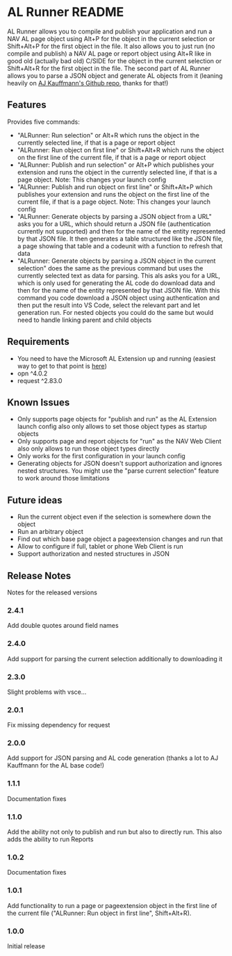 # AL Runner README

AL Runner allows you to compile and publish your application and run a NAV AL page object using Alt+P for the object in the current selection or Shift+Alt+P for the first object in the file. It also allows you to just run (no compile and publish) a NAV AL page or report object using Alt+R like in good old (actually bad old) C/SIDE for the object in the current selection or Shift+Alt+R for the first object in the file.
The second part of AL Runner allows you to parse a JSON object and generate AL objects from it (leaning heavily on [AJ Kauffmann's Github repo](https://github.com/ajkauffmann/ALCodeSamples), thanks for that!)


## Features

Provides five commands:
- "ALRunner: Run selection" or Alt+R which runs the object in the currently selected line, if that is a page or report object
- "ALRunner: Run object on first line" or Shift+Alt+R which runs the object on the first line of the current file, if that is a page or report object
- "ALRunner: Publish and run selection" or Alt+P which publishes your extension and runs the object in the currently selected line, if that is a page object. Note: This changes your launch config
- "ALRunner: Publish and run object on first line" or Shift+Alt+P which publishes your extension and runs the object on the first line of the current file, if that is a page object. Note: This changes your launch config
- "ALRunner: Generate objects by parsing a JSON object from a URL" asks you for a URL, which should return a JSON file (authentication currently not supported) and then for the name of the entity represented by that JSON file. It then generates a table structured like the JSON file, a page showing that table and a codeunit with a function to refresh that data
- "ALRunner: Generate objects by parsing a JSON object in the current selection" does the same as the previous command but uses the currently selected text as data for parsing. This als asks you for a URL, which is only used for generating the AL code do download data and then for the name of the entity represented by that JSON file. With this command you code download a JSON object using authentication and then put the result into VS Code, select the relevant part and let generation run. For nested objects you could do the same but would need to handle linking parent and child objects


## Requirements

- You need to have the Microsoft AL Extension up and running (easiest way to get to that point is [here](https://msdn.microsoft.com/en-us/dynamics-nav/newdev-get-started))
- opn ^4.0.2
- request ^2.83.0


## Known Issues

- Only supports page objects for "publish and run" as the AL Extension launch config also only allows to set those object types as startup objects
- Only supports page and report objects for "run" as the NAV Web Client also only allows to run those object types directly
- Only works for the first configuration in your launch config
- Generating objects for JSON doesn't support authorization and ignores nested structures. You might use the "parse current selection" feature to work around those limitations


## Future ideas

- Run the current object even if the selection is somewhere down the object
- Run an arbitrary object
- Find out which base page object a pageextension changes and run that
- Allow to configure if full, tablet or phone Web Client is run
- Support authorization and nested structures in JSON


## Release Notes

Notes for the released versions

### 2.4.1

Add double quotes around field names

### 2.4.0

Add support for parsing the current selection additionally to downloading it

### 2.3.0

Slight problems with vsce...

### 2.0.1

Fix missing dependency for request

### 2.0.0

Add support for JSON parsing and AL code generation (thanks a lot to AJ Kauffmann for the AL base code!)

### 1.1.1

Documentation fixes 

### 1.1.0

Add the ability not only to publish and run but also to directly run. This also adds the ability to run Reports

### 1.0.2

Documentation fixes 

### 1.0.1

Add functionality to run a page or pageextension object in the first line of the current file ("ALRunner: Run object in first line", Shift+Alt+R). 

### 1.0.0

Initial release 
